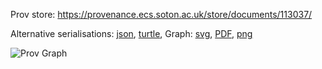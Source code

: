 
Prov store: https://provenance.ecs.soton.ac.uk/store/documents/113037/

Alternative serialisations: [json](https://provenance.ecs.soton.ac.uk/store/documents/113037.json), [turtle](https://provenance.ecs.soton.ac.uk/store/documents/113037.ttl),
Graph: [svg](https://provenance.ecs.soton.ac.uk/store/documents/113037.svg), [PDF](https://provenance.ecs.soton.ac.uk/store/documents/113037.pdf), [png](https://provenance.ecs.soton.ac.uk/store/documents/113037.png)

![Prov Graph](https://provenance.ecs.soton.ac.uk/store/documents/113037.png)

        